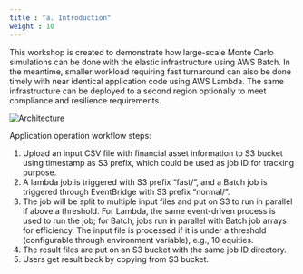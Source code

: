 ```yaml
---
title : "a. Introduction"
weight : 10
---
```


This workshop is created to demonstrate how large-scale Monte Carlo simulations can be done with the elastic infrastructure using AWS Batch. In the meantime, smaller workload requiring fast turnaround can also be done timely with near identical application code using AWS Lambda. The same infrastructure can be deployed to a second region optionally to meet compliance and resilience requirements.

![Architecture](/images/batch-lambda/Loosely-coupled.png)

Application operation workflow steps:
1. Upload an input CSV file with financial asset information to S3 bucket using timestamp as S3 prefix, which could be used as job ID for tracking purpose.
2. A lambda job is triggered with S3 prefix “fast/”, and a Batch job is triggered through EventBridge with S3 prefix “normal/”.
3. The job will be split to multiple input files and put on S3 to run in parallel if above a threshold. For Lambda, the same event-driven process is used to run the job; for Batch, jobs run in parallel with Batch job arrays for efficiency. The input file is processed if it is under a threshold (configurable through environment variable), e.g., 10 equities.
4. The result files are put on an S3 bucket with the same job ID directory.
5. Users get result back by copying from S3 bucket.


